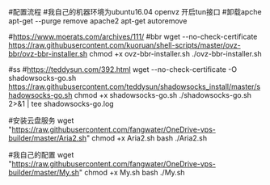 #配置流程
#我自己的机器环境为ubuntu16.04 openvz 开启tun接口
#卸载apche
apt-get --purge remove apache2
apt-get autoremove


#https://www.moerats.com/archives/111/
#bbr
wget --no-check-certificate https://raw.githubusercontent.com/kuoruan/shell-scripts/master/ovz-bbr/ovz-bbr-installer.sh
chmod +x ovz-bbr-installer.sh
./ovz-bbr-installer.sh

#ss
#https://teddysun.com/392.html
wget --no-check-certificate -O shadowsocks-go.sh https://raw.githubusercontent.com/teddysun/shadowsocks_install/master/shadowsocks-go.sh
chmod +x shadowsocks-go.sh
./shadowsocks-go.sh 2>&1 | tee shadowsocks-go.log

#安装云盘服务
wget "https://raw.githubusercontent.com/fangwater/OneDrive-vps-builder/master/Aria2.sh"
chmod +x Aria2.sh
bash ./Aria2.sh

#我自己的配置
wget "https://raw.githubusercontent.com/fangwater/OneDrive-vps-builder/master/My.sh"
chmod +x My.sh
bash ./My.sh




